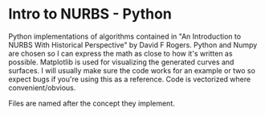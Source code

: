 # Intro to NURBS - Python

Python implementations of algorithms contained in "An Introduction to NURBS With Historical Perspective" by David F Rogers. Python and Numpy are chosen so I can express the math as close to how it's written as possible. Matplotlib is used for visualizing the generated curves and surfaces. I will usually make sure the code works for an example or two so expect bugs if you're using this as a reference. Code is vectorized where convenient/obvious.

Files are named after the concept they implement.